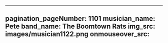 ------
pagination_pageNumber: 1101
musician_name: Pete
band_name: The Boomtown Rats
img_src: images/musician1122.png
onmouseover_src: 
------